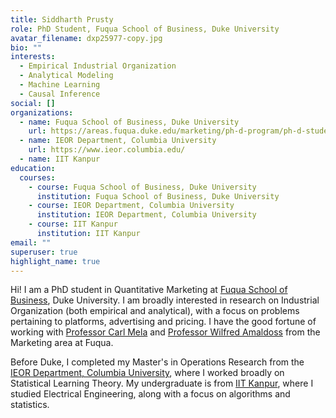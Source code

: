 ```yaml
---
title: Siddharth Prusty
role: PhD Student, Fuqua School of Business, Duke University
avatar_filename: dxp25977-copy.jpg
bio: ""
interests:
  - Empirical Industrial Organization
  - Analytical Modeling
  - Machine Learning
  - Causal Inference
social: []
organizations:
  - name: Fuqua School of Business, Duke University
    url: https://areas.fuqua.duke.edu/marketing/ph-d-program/ph-d-students/
  - name: IEOR Department, Columbia University
    url: https://www.ieor.columbia.edu/
  - name: IIT Kanpur
education:
  courses:
    - course: Fuqua School of Business, Duke University
      institution: Fuqua School of Business, Duke University
    - course: IEOR Department, Columbia University
      institution: IEOR Department, Columbia University
    - course: IIT Kanpur
      institution: IIT Kanpur
email: ""
superuser: true
highlight_name: true
---
```

Hi! I am a PhD student in Quantitative Marketing at [Fuqua School of Business](https://www.fuqua.duke.edu/), Duke University. I am broadly interested in research on Industrial Organization (both empirical and analytical), with a focus on problems pertaining to platforms, advertising and pricing. I have the good fortune of working with [Professor Carl Mela](https://www.fuqua.duke.edu/faculty/carl-mela) and [Professor Wilfred Amaldoss](https://www.fuqua.duke.edu/faculty/wilfred-amaldoss) from the Marketing area at Fuqua.

Before Duke, I completed my Master's in Operations Research from the [IEOR Department, Columbia University](https://www.ieor.columbia.edu/), where I worked broadly on Statistical Learning Theory. My undergraduate is from [IIT Kanpur](https://www.iitk.ac.in/), where I studied Electrical Engineering, along with a focus on algorithms and statistics.